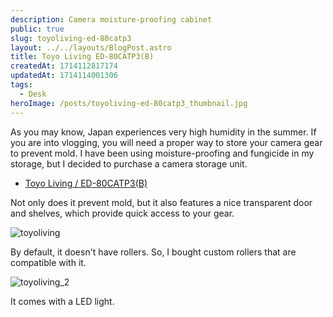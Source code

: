 ```yaml
---
description: Camera moisture-proofing cabinet
public: true
slug: toyoliving-ed-80catp3
layout: ../../layouts/BlogPost.astro
title: Toyo Living ED-80CATP3(B)
createdAt: 1714112817174
updatedAt: 1714114001306
tags:
  - Desk
heroImage: /posts/toyoliving-ed-80catp3_thumbnail.jpg
---
```



As you may know, Japan experiences very high humidity in the summer.
If you are into vlogging, you will need a proper way to store your camera gear to prevent mold.
I have been using moisture-proofing and fungicide in my storage, but I decided to purchase a camera storage unit.

- [Toyo Living / ED-80CATP3(B)](https://amzn.to/3UwSJdp)

Not only does it prevent mold, but it also features a nice transparent door and shelves, which provide quick access to your gear.

![toyoliving](/posts/toyoliving-ed-80catp3_toyoliving.jpg)


By default, it doesn't have rollers.
So, I bought custom rollers that are compatible with it.

![toyoliving_2](/posts/toyoliving-ed-80catp3_toyoliving-2.jpg)

It comes with a LED light.
